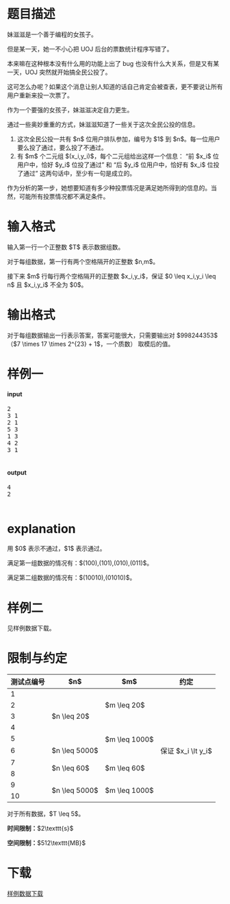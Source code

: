 # 题目描述

<p>妹滋滋是一个善于编程的女孩子。</p>
<p>但是某一天，她一不小心把 UOJ 后台的票数统计程序写错了。</p>
<p>本来嘛在这种根本没有什么用的功能上出了 bug 也没有什么大关系，但是又有某一天，UOJ 突然就开始搞全民公投了。</p>
<p>这可怎么办呢？如果这个消息让别人知道的话自己肯定会被查表，更不要说让所有用户重新来投一次票了。</p>
<p>作为一个要强的女孩子，妹滋滋决定自力更生。</p>
<p>通过一些奥妙重重的方式，妹滋滋知道了一些关于这次全民公投的信息。</p>
<ol><li>这次全民公投一共有 $n$ 位用户排队参加，编号为 $1$ 到 $n$。每一位用户要么投了通过，要么投了不通过。</li>
<li>有 $m$ 个二元组 $(x_i,y_i)$，每个二元组给出这样一个信息： “前 $x_i$ 位用户中，恰好 $y_i$ 位投了通过” 和 “后 $y_i$ 位用户中，恰好有 $x_i$ 位投了通过” 这两句话中，至少有一句是成立的。</li>
</ol><p>作为分析的第一步，她想要知道有多少种投票情况是满足她所得到的信息的。当然，可能所有投票情况都不满足条件。</p>

# 输入格式


<p>输入第一行一个正整数 $T$ 表示数据组数。</p>
<p>对于每组数据，第一行有两个空格隔开的正整数 $n,m$。</p>
<p>接下来 $m$ 行每行两个空格隔开的正整数 $x_i,y_i$，保证 $0 \leq x_i,y_i \leq n$ 且 $x_i,y_i$ 不全为 $0$。</p>

# 输出格式


<p>对于每组数据输出一行表示答案，答案可能很大，只需要输出对 $998244353$（$7 \times 17 \times 2^{23} + 1$，一个质数） 取模后的值。</p>

# 样例一


<h4>input</h4>
<pre>2
3 1
2 1
5 3
1 3
4 2
3 1

</pre>

<h4>output</h4>
<pre>4
2

</pre>


# explanation


<p>用 $0$ 表示不通过，$1$ 表示通过。</p>
<p>满足第一组数据的情况有：$(100),(101),(010),(011)$。</p>
<p>满足第二组数据的情况有：$(10010),(01010)$。</p>

# 样例二


<p>见样例数据下载。</p>

# 限制与约定


<div class="table-responsive">
<table class="table table-bordered table-text-center table-vertical-middle"><thead><tr><th>测试点编号</th>
<th>$n$</th>
<th>$m$</th>
<th>约定</th>
</tr></thead><tbody><tr><td>1</td><td rowspan="5">$n \leq 20$</td><td rowspan="3">$m \leq 20$</td><td rowspan="5"></td></tr><tr><td>2</td></tr><tr><td>3</td></tr><tr><td>4</td><td rowspan="3">$m \leq 1000$</td></tr><tr><td>5</td></tr><tr><td>6</td><td rowspan="1">$n \leq 5000$</td><td rowspan="1">保证 $x_i \lt y_i$</td></tr><tr><td>7</td><td rowspan="2">$n \leq 60$</td><td rowspan="2">$m \leq 60$</td><td rowspan="4"></td></tr><tr><td>8</td></tr><tr><td>9</td><td rowspan="2">$n \leq 5000$</td><td rowspan="2">$m \leq 1000$</td></tr><tr><td>10</td></tr></tbody></table></div>

<p>对于所有数据，$T \leq 5$。</p>
<p><strong>时间限制：</strong>$2\texttt{s}$</p>
<p><strong>空间限制：</strong>$512\texttt{MB}$</p>

# 下载


<p><a href="/download.php?type=problem&amp;id=209">样例数据下载</a></p>
